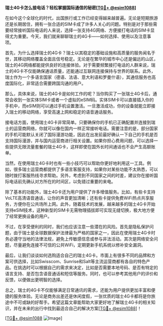 **瑞士4G卡怎么接电话？轻松掌握国际通信的秘密[[TG💪+ @esim1088](https://t.me/s/esim1088)]**

在如今这个全球化的时代，出国旅行或工作已经变得越来越普遍。无论是短期旅游还是长期居住，拥有一张合适的SIM卡成了许多人关心的问题。特别是对于那些需要经常接听国际电话的人来说，选择一张支持4G网络、方便接打电话的SIM卡显得尤为重要。今天，我们就来聊聊瑞士的4G卡——如何选择、使用以及注意事项。

首先，为什么选择瑞士的4G卡？瑞士以其稳定的基础设施和高质量的服务闻名于世，其移动网络覆盖全面且信号稳定。无论是在繁华的城市中心还是偏远的山区，瑞士的4G网络都能提供良好的连接体验。对于需要频繁接打电话的人群来说，瑞士的4G卡不仅能确保通话质量，还能通过互联网连接保持与世界的联系。此外，瑞士作为一个多语言国家（德语、法语、意大利语和罗曼什语），其通信服务也高度国际化，非常适合需要跨国沟通的用户。

那么，具体来说，瑞士的4G卡是如何工作的呢？当你购买了一张瑞士4G卡后，通常会收到一张实体SIM卡或者一个虚拟的eSIM码。实体SIM卡可以直接插入你的手机中，而eSIM则可以通过手机设置激活。一旦激活成功，你的设备就能立即接入瑞士的移动网络，享受高速上网和稳定的语音通话服务。

接电话方面，使用瑞士4G卡非常简单。只要确保你的手机已正确配置并连接到瑞士的运营商网络，你就可以像在国内一样正常接听电话。需要注意的是，部分国家的手机可能默认关闭了国际漫游功能，因此在出发前最好确认一下自己的手机是否支持国际漫游，并与国内运营商进行相关设置。如果你担心费用问题，可以选择一些提供无限流量套餐的瑞士4G卡，这样即使在国外长时间通话也不会产生高额账单。

当然，在使用瑞士4G卡时也有一些小技巧可以帮助你更好地利用这一工具。例如，很多瑞士运营商都提供了多语言客服支持，如果你对某些功能不太熟悉，可以随时拨打客服热线寻求帮助。另外，考虑到不同国家之间的时差，建议你在接听国际电话前先确认对方所在的时间区，以免错过重要的来电。

除了基本的功能外，瑞士4G卡还为用户提供了许多增值服务。比如，有些卡支持VoLTE高清语音通话，让你的声音更加清晰；还有些卡提供免费WiFi热点共享服务，方便你在公共场所上网。此外，随着技术的发展，越来越多的瑞士4G卡开始支持eSIM技术，这种新型的SIM卡无需物理插拔即可实现无缝切换，极大地方便了经常更换设备的用户。

不过，在享受便利的同时，我们也应该注意一些潜在的风险。首先是隐私保护问题，由于瑞士是全球数据保护法律最为严格的国家之一，因此在使用瑞士4G卡时务必遵守当地的法律法规，避免上传敏感信息或参与非法活动。其次是网络安全问题，尽量避免连接不可信的公共WiFi，定期更新手机系统以修补安全漏洞。

最后，让我们谈谈如何选购适合自己的瑞士4G卡。市面上有很多不同的品牌和方案可供选择，比如Swisscom、Sunrise和Salt等主流运营商都有各自的特色产品。在挑选时可以根据自己的需求来决定，比如是否需要本地号码、是否有特定的语言支持、是否包含语音通话和短信等服务。同时，也可以参考其他用户的评价和反馈，以便做出更明智的选择。

总之，瑞士的4G卡不仅能够满足日常通讯的需求，还能为用户提供更加丰富和便捷的服务体验。无论是商务出差还是休闲度假，一张优质的瑞士4G卡都将是你旅途中不可或缺的好帮手。希望这篇文章能帮助大家更好地了解瑞士4G卡的相关知识，并在未来的出行中找到最适合自己的解决方案[[TG💪+ @esim1088](https://t.me/s/esim1088)]！

[[TG💪+ @esim1088](https://t.me/s/esim1088) ![Image](https://i.postimg.cc/4NQfJmqS/Snipaste-2025-05-13-00-14-12.png)]
